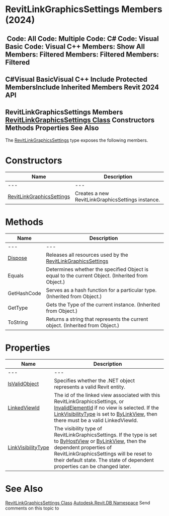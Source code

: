 # RevitLinkGraphicsSettings Members (2024)

﻿
 Code: All Code: Multiple Code: C# Code: Visual Basic Code: Visual C++  Members: Show All Members: Filtered Members: Filtered Members: Filtered   
---  
C#Visual BasicVisual C++
Include Protected MembersInclude Inherited Members
Revit 2024 API  
---  
RevitLinkGraphicsSettings Members  
[RevitLinkGraphicsSettings Class](2673e53a-632b-327d-2bb3-b07fce16b81e.md "RevitLinkGraphicsSettings Class") Constructors Methods Properties See Also  
---  
The [RevitLinkGraphicsSettings](2673e53a-632b-327d-2bb3-b07fce16b81e.md "RevitLinkGraphicsSettings Class") type exposes the following members.
# Constructors
| Name | Description |
| --- | --- |
| --- | --- | --- |
| [RevitLinkGraphicsSettings](da1542d3-fc18-e533-0e62-9acd4e17dde0.md "RevitLinkGraphicsSettings Constructor") | Creates a new RevitLinkGraphicsSettings instance. |

# Methods
| Name | Description |
| --- | --- |
| --- | --- | --- |
| [Dispose](6e7e1e63-705c-fd90-7364-26eccb19d111.md "Dispose Method") | Releases all resources used by the [RevitLinkGraphicsSettings](2673e53a-632b-327d-2bb3-b07fce16b81e.md "RevitLinkGraphicsSettings Class") |
| Equals | Determines whether the specified Object is equal to the current Object. (Inherited from Object.) |
| GetHashCode | Serves as a hash function for a particular type.  (Inherited from Object.) |
| GetType | Gets the Type of the current instance. (Inherited from Object.) |
| ToString | Returns a string that represents the current object. (Inherited from Object.) |

# Properties
| Name | Description |
| --- | --- |
| --- | --- | --- |
| [IsValidObject](69fca39d-fec1-7e96-bb39-ec5d77a4d8f8.md "IsValidObject Property") | Specifies whether the .NET object represents a valid Revit entity. |
| [LinkedViewId](053b6a8c-2212-322c-8f21-b7d95e089b42.md "LinkedViewId Property") | The id of the linked view associated with this RevitLinkGraphicsSettings, or [InvalidElementId](08ae8886-6ab3-3ef5-d2e0-0da2ffa7bd2c.md "InvalidElementId Property") if no view is selected. If the [LinkVisibilityType](e48416ed-38f3-063d-cddd-8262486772b6.md "LinkVisibilityType Property") is set to [ByLinkView](f33e82f3-5bec-4532-457e-d01dc537024f.md "LinkVisibility Enumeration"), then there must be a valid LinkedViewId. |
| [LinkVisibilityType](e48416ed-38f3-063d-cddd-8262486772b6.md "LinkVisibilityType Property") | The visibility type of RevitLinkGraphicsSettings. If the type is set to [ByHostView](f33e82f3-5bec-4532-457e-d01dc537024f.md "LinkVisibility Enumeration") or [ByLinkView](f33e82f3-5bec-4532-457e-d01dc537024f.md "LinkVisibility Enumeration"), then the dependent properties of RevitLinkGraphicsSettings will be reset to their default state. The state of dependent properties can be changed later. |

# See Also
[RevitLinkGraphicsSettings Class](2673e53a-632b-327d-2bb3-b07fce16b81e.md "RevitLinkGraphicsSettings Class")
[Autodesk.Revit.DB Namespace](87546ba7-461b-c646-cbb1-2cb8f5bff8b2.md "Autodesk.Revit.DB Namespace")
Send comments on this topic to 